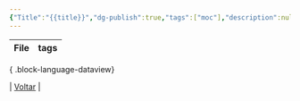 ```yaml
---
{"Title":"{{title}}","dg-publish":true,"tags":["moc"],"description":null,"permalink":"/0-settings/template/5-moc/","dgPassFrontmatter":true}
---
```



| File | tags |
| ---- | ---- |

{ .block-language-dataview}

| [Voltar](index) | 
